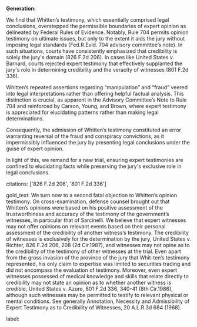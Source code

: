 **Generation:**

We find that Whitten’s testimony, which essentially comprised legal conclusions, overstepped the permissible boundaries of expert opinion as delineated by Federal Rules of Evidence. Notably, Rule 704 permits opinion testimony on ultimate issues, but only to the extent it aids the jury without imposing legal standards (Fed.R.Evid. 704 advisory committee’s note). In such situations, courts have consistently emphasized that credibility is solely the jury's domain (826 F.2d 206). In cases like United States v. Barnard, courts rejected expert testimony that effectively supplanted the jury's role in determining credibility and the veracity of witnesses (801 F.2d 336). 

Whitten’s repeated assertions regarding “manipulation” and “fraud” veered into legal interpretations rather than offering helpful factual analysis. This distinction is crucial, as apparent in the Advisory Committee’s Note to Rule 704 and reinforced by Carson, Young, and Brown, where expert testimony is appreciated for elucidating patterns rather than making legal determinations.

Consequently, the admission of Whitten’s testimony constituted an error warranting reversal of the fraud and conspiracy convictions, as it impermissibly influenced the jury by presenting legal conclusions under the guise of expert opinion.

In light of this, we remand for a new trial, ensuring expert testimonies are confined to elucidating facts while preserving the jury's exclusive role in legal conclusions.

citations: ['826 F.2d 206', '801 F.2d 336']

gold_text: We turn now to a second fatal objection to Whitten’s opinion testimony. On cross-examination, defense counsel brought out that Whitten’s opinions were based on his positive assessment of the trustworthiness and accuracy of the testimony of the government’s witnesses, in particular that of Sarcinelli. We believe that expert witnesses may not offer opinions on relevant events based on their personal assessment of the credibility of another witness’s testimony. The credibility of witnesses is exclusively for the determination by the jury, United States v. Richter, 826 F.2d 206, 208 (2d Cir.1987), and witnesses may not opine as to the credibility of the testimony of other witnesses at the trial. Even apart from the gross invasion of the province of the jury that Whit-ten’s testimony represented, his only claim to expertise was limited to securities trading and did not encompass the evaluation of testimony. Moreover, even expert witnesses possessed of medical knowledge and skills that relate directly to credibility may not state an opinion as to whether another witness is credible, United States v. Azure, 801 F.2d 336, 340-41 (8th Cir.1986), although such witnesses may be permitted to testify to relevant physical or mental conditions. See generally Annotation, Necessity and Admissibility of Expert Testimony as to Credibility of Witnesses, 20 A.L.R.3d 684 (1968).

label: 